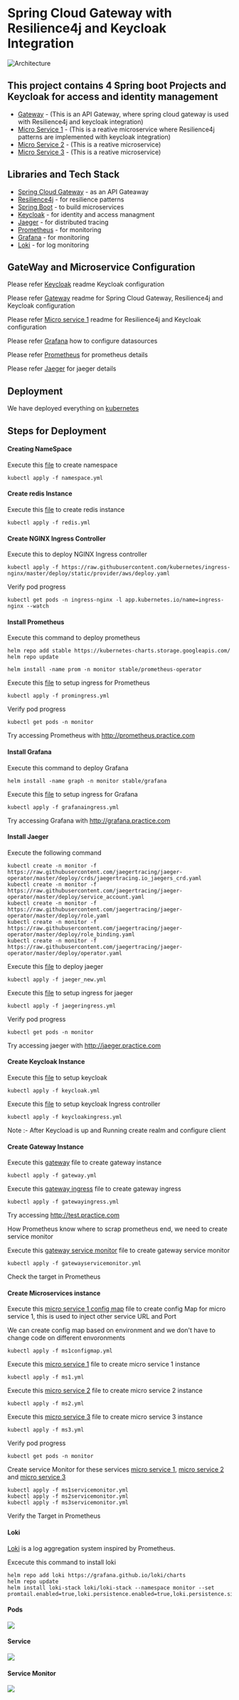 # Spring Cloud Gateway with Resilience4j and Keycloak Integration

![Architecture](https://github.com/kuldeepsingh99/spring-cloud-gateway/blob/main/img/arch.PNG)

## This project contains 4 Spring boot Projects and Keycloak for access and identity management

* [Gateway](https://github.com/kuldeepsingh99/spring-cloud-gateway/tree/main/gateway)  - (This is an API Gateway, where spring cloud gateway is used with Resilience4j and keycloak integration)
* [Micro Service 1](https://github.com/kuldeepsingh99/spring-cloud-gateway/tree/main/ms1)  - (This is a reative microservice where Resilience4j patterns are implemented with keycloak integration)
* [Micro Service 2](https://github.com/kuldeepsingh99/spring-cloud-gateway/tree/main/ms2)  - (This is a reative microservice)
* [Micro Service 3](https://github.com/kuldeepsingh99/spring-cloud-gateway/tree/main/ms3)  - (This is a reative microservice)

## Libraries and Tech Stack

* [Spring Cloud Gateway](https://spring.io/projects/spring-cloud-gateway) - as an API Gateaway
* [Resilience4j](https://resilience4j.readme.io/docs) - for resilience patterns
* [Spring Boot](https://spring.io/projects/spring-boot) - to build microservices
* [Keycloak](https://www.keycloak.org/) - for identity and access managment
* [Jaeger](https://www.jaegertracing.io/) - for distributed tracing
* [Prometheus](https://prometheus.io/) - for monitoring
* [Grafana](https://grafana.com/) - for monitoring
* [Loki](https://grafana.com/docs/loki/latest/getting-started/get-logs-into-loki/) - for log monitoring

## GateWay and Microservice Configuration

Please refer [Keycloak](https://github.com/kuldeepsingh99/spring-cloud-gateway/blob/main/gateway/keycloak.md) readme Keycloak configuration

Please refer [Gateway](https://github.com/kuldeepsingh99/spring-cloud-gateway/blob/main/gateway/README.md) readme for Spring Cloud Gateway, Resilience4j and Keycloak configuration

Please refer [Micro service 1](https://github.com/kuldeepsingh99/spring-cloud-gateway/blob/main/ms1/README.md) readme for Resilience4j and Keycloak configuration

Please refer [Grafana](https://github.com/kuldeepsingh99/spring-cloud-gateway/blob/main/grafana.md) how to configure datasources

Please refer [Prometheus](https://github.com/kuldeepsingh99/spring-cloud-gateway/blob/main/prometheus.md) for prometheus details

Please refer [Jaeger](https://github.com/kuldeepsingh99/spring-cloud-gateway/blob/main/jaeger.md) for jaeger details

## Deployment 

We have deployed everything on [kubernetes](https://kubernetes.io/)

## Steps for Deployment

#### Creating NameSpace

Execute this [file](https://github.com/kuldeepsingh99/spring-cloud-gateway/blob/main/deployment/namespace.yml) to create namespace

```kubectl apply -f namespace.yml```

#### Create redis Instance

Execute this [file](https://github.com/kuldeepsingh99/spring-cloud-gateway/blob/main/deployment/redis.yml) to create redis instance

```kubectl apply -f redis.yml```


#### Create NGINX Ingress Controller

Execute this to deploy NGINX Ingress controller

```kubectl apply -f https://raw.githubusercontent.com/kubernetes/ingress-nginx/master/deploy/static/provider/aws/deploy.yaml```

Verify pod progress

```kubectl get pods -n ingress-nginx -l app.kubernetes.io/name=ingress-nginx --watch```

#### Install Prometheus

Execute this command to deploy prometheus

```
helm repo add stable https://kubernetes-charts.storage.googleapis.com/
helm repo update
```

```helm install -name prom -n monitor stable/prometheus-operator```

Execute this [file](https://github.com/kuldeepsingh99/spring-cloud-gateway/blob/main/deployment/promingress.yml) to setup ingress for Prometheus

```kubectl apply -f promingress.yml```

Verify pod progress

```kubectl get pods -n monitor```

Try accessing Prometheus with http://prometheus.practice.com

#### Install Grafana

Execute this command to deploy Grafana

```helm install -name graph -n monitor stable/grafana```

Execute this [file](https://github.com/kuldeepsingh99/spring-cloud-gateway/blob/main/deployment/grafanaingress.yml) to setup ingress for Grafana

```kubectl apply -f grafanaingress.yml```

Try accessing Grafana with http://grafana.practice.com

#### Install Jaeger

Execute the following command

```
kubectl create -n monitor -f https://raw.githubusercontent.com/jaegertracing/jaeger-operator/master/deploy/crds/jaegertracing.io_jaegers_crd.yaml
kubectl create -n monitor -f https://raw.githubusercontent.com/jaegertracing/jaeger-operator/master/deploy/service_account.yaml
kubectl create -n monitor -f https://raw.githubusercontent.com/jaegertracing/jaeger-operator/master/deploy/role.yaml
kubectl create -n monitor -f https://raw.githubusercontent.com/jaegertracing/jaeger-operator/master/deploy/role_binding.yaml
kubectl create -n monitor -f https://raw.githubusercontent.com/jaegertracing/jaeger-operator/master/deploy/operator.yaml
```

Execute this [file](https://github.com/kuldeepsingh99/spring-cloud-gateway/blob/main/deployment/jaeger_new.yml) to deploy jaeger

```kubectl apply -f jaeger_new.yml```

Execute this [file](https://github.com/kuldeepsingh99/spring-cloud-gateway/blob/main/deployment/jaegeringress.yml) to setup ingress for jaeger

```kubectl apply -f jaegeringress.yml```

Verify pod progress

```kubectl get pods -n monitor```

Try accessing jaeger with http://jaeger.practice.com

#### Create Keycloak Instance

Execute this [file](https://github.com/kuldeepsingh99/spring-cloud-gateway/blob/main/deployment/keycloak.yml) to setup keycloak

```kubectl apply -f keycloak.yml```

Execute this [file](https://github.com/kuldeepsingh99/spring-cloud-gateway/blob/main/deployment/keycloakingress.yml) to setup keycloak Ingress controller

```kubectl apply -f keycloakingress.yml```

Note :- After Keycload is up and Running create realm and configure client


#### Create Gateway Instance

Execute this [gateway](https://github.com/kuldeepsingh99/spring-cloud-gateway/blob/main/deployment/gateway.yml) file to create gateway instance

```kubectl apply -f gateway.yml```

Execute this [gateway ingress](https://github.com/kuldeepsingh99/spring-cloud-gateway/blob/main/deployment/gatewayingress.yml) file to create gateway ingress

```kubectl apply -f gatewayingress.yml```

Try accessing http://test.practice.com

How Prometheus know where to scrap prometheus end, we need to create service monitor

Execute this [gateway service monitor](https://github.com/kuldeepsingh99/spring-cloud-gateway/blob/main/deployment/gatewayservicemonitor.yml) file to create gateway service monitor

```kubectl apply -f gatewayservicemonitor.yml```

Check the target in Prometheus

#### Create Microservices instance

Execute this [micro service 1 config map](https://github.com/kuldeepsingh99/spring-cloud-gateway/blob/main/deployment/ms1configmap.yml) file to create config Map for micro service 1, this is used to inject other service URL and Port

We can create config map based on environment and we don't have to change code on different envoronments 

```kubectl apply -f ms1configmap.yml```

Execute this [micro service 1](https://github.com/kuldeepsingh99/spring-cloud-gateway/blob/main/deployment/ms1.yml) file to create micro service 1 instance

```kubectl apply -f ms1.yml```

Execute this [micro service 2](https://github.com/kuldeepsingh99/spring-cloud-gateway/blob/main/deployment/ms2.yml) file to create micro service 2 instance

```kubectl apply -f ms2.yml```

Execute this [micro service 3](https://github.com/kuldeepsingh99/spring-cloud-gateway/blob/main/deployment/ms3.yml) file to create micro service 3 instance

```kubectl apply -f ms3.yml```

Verify pod progress

```kubectl get pods -n monitor```

Create service Monitor for these services [micro service 1](https://github.com/kuldeepsingh99/spring-cloud-gateway/blob/main/deployment/ms1servicemonitor.yml), [micro service 2](https://github.com/kuldeepsingh99/spring-cloud-gateway/blob/main/deployment/ms2servicemonitor.yml) and [micro service 3](https://github.com/kuldeepsingh99/spring-cloud-gateway/blob/main/deployment/ms3servicemonitor.yml)


```
kubectl apply -f ms1servicemonitor.yml
kubectl apply -f ms2servicemonitor.yml
kubectl apply -f ms3servicemonitor.yml
```

Verify the Target in Prometheus

#### Loki

[Loki](https://grafana.com/oss/loki/) is a log aggregation system inspired by Prometheus.

Excecute this command to install loki

```
helm repo add loki https://grafana.github.io/loki/charts
helm repo update
helm install loki-stack loki/loki-stack --namespace monitor --set promtail.enabled=true,loki.persistence.enabled=true,loki.persistence.size=1Gi
```

#### Pods
![](https://github.com/kuldeepsingh99/spring-cloud-gateway/blob/main/img/pod.PNG)

#### Service
![](https://github.com/kuldeepsingh99/spring-cloud-gateway/blob/main/img/svc.PNG)

#### Service Monitor
![](https://github.com/kuldeepsingh99/spring-cloud-gateway/blob/main/img/servicemonitor.PNG)
